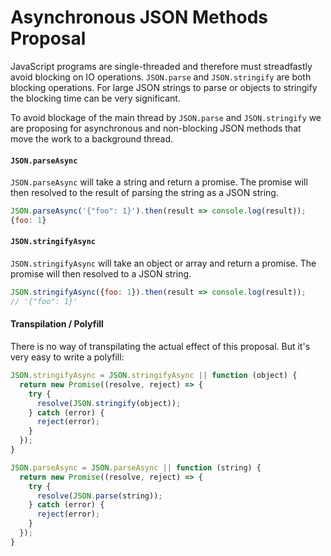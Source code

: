 # Asynchronous JSON Methods Proposal

JavaScript programs are single-threaded and therefore must streadfastly avoid blocking on IO operations. `JSON.parse` and `JSON.stringify` are both blocking operations. For large JSON strings to parse or objects to stringify the blocking time can be very significant.

To avoid blockage of the main thread by `JSON.parse` and `JSON.stringify` we are proposing for asynchronous and non-blocking JSON methods that move the work to a background thread.

#### `JSON.parseAsync`

`JSON.parseAsync` will take a string and return a promise. The promise will then resolved to the result of parsing the string as a JSON string.


```js
JSON.parseAsync('{"foo": 1}').then(result => console.log(result));
{foo: 1}
```

#### `JSON.stringifyAsync`

`JSON.stringifyAsync` will take an object or array and return a promise. The promise will then resolved to a JSON string.

```js
JSON.stringifyAsync({foo: 1}).then(result => console.log(result));
// '{"foo": 1}'
```


#### Transpilation / Polyfill

There is no way of transpilating the actual effect of this proposal. But it's very easy to write a polyfill:


```js
JSON.stringifyAsync = JSON.stringifyAsync || function (object) {
  return new Promise((resolve, reject) => {
    try {
      resolve(JSON.stringify(object));
    } catch (error) {
      reject(error);
    }
  });
}

JSON.parseAsync = JSON.parseAsync || function (string) {
  return new Promise((resolve, reject) => {
    try {
      resolve(JSON.parse(string));
    } catch (error) {
      reject(error);
    }
  });
}
```
